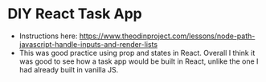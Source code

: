 # DIY React Task App

- Instructions here: https://www.theodinproject.com/lessons/node-path-javascript-handle-inputs-and-render-lists
- This was good practice using prop and states in React. Overall I think it was good to see how a task app would be built in React, unlike the one I had already built in vanilla JS.
